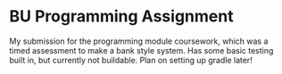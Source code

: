 # BU Programming Assignment
My submission for the programming module coursework, which was a timed assessment to make a bank style system. Has some basic testing built in, but currently not buildable. Plan on setting up gradle later!
